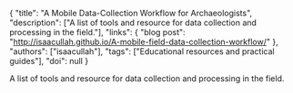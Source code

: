 {
  "title": "A Mobile Data-Collection Workflow for Archaeologists",
  "description": ["A list of tools and resource for data collection and processing in the field."],
  "links": {
    "blog post": "http://isaacullah.github.io/A-mobile-field-data-collection-workflow/"
  },
  "authors": ["isaacullah"],
  "tags": ["Educational resources and practical guides"],
  "doi": null
}

<!-- Generated by csv2md.R – do not edit by hand -->

A list of tools and resource for data collection and processing in the field.